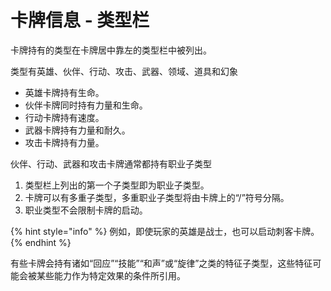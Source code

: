 # 卡牌信息 - 类型栏

卡牌持有的类型在卡牌居中靠左的类型栏中被列出。

类型有英雄、伙伴、行动、攻击、武器、领域、道具和幻象



* 英雄卡牌持有生命。
* 伙伴卡牌同时持有力量和生命。
* 行动卡牌持有速度。
* 武器卡牌持有力量和耐久。
* 攻击卡牌持有力量。



伙伴、行动、武器和攻击卡牌通常都持有职业子类型



1. 类型栏上列出的第一个子类型即为职业子类型。
2. 卡牌可以有多重子类型，多重职业子类型将由卡牌上的“/”符号分隔。
3. 职业类型不会限制卡牌的启动。

{% hint style="info" %}
例如，即使玩家的英雄是战士，也可以启动刺客卡牌。
{% endhint %}

有些卡牌会持有诸如“回应”“技能”“和声”或“旋律”之类的特征子类型，这些特征可能会被某些能力作为特定效果的条件所引用。
